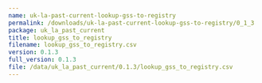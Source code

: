 ```yaml
---
name: uk-la-past-current-lookup-gss-to-registry
permalink: /downloads/uk-la-past-current-lookup-gss-to-registry/0_1_3
package: uk_la_past_current
title: lookup_gss_to_registry
filename: lookup_gss_to_registry.csv
version: 0.1.3
full_version: 0.1.3
file: /data/uk_la_past_current/0.1.3/lookup_gss_to_registry.csv
---
```

